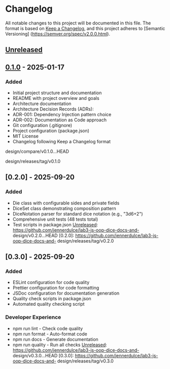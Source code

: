 # Changelog
All notable changes to this project will be documented in this file.
The format is based on [Keep a Changelog](https://keepachangelog.com/en/1.0.0/),
and this project adheres to [Semantic Versioning]
(https://semver.org/spec/v2.0.0.html).

## [Unreleased]

## [0.1.0] - 2025-01-17
### Added
- Initial project structure and documentation
- README with project overview and goals
- Architecture documentation
- Architecture Decision Records (ADRs):
- ADR-001: Dependency Injection pattern choice
- ADR-002: Documentation as Code approach
- Git configuration (.gitignore)
- Project configuration (package.json)
- MIT License
- Changelog following Keep a Changelog format

[Unreleased]: https://github.com/jennerdulce/lab3-js-oop-dice-docs-and-
design/compare/v0.1.0...HEAD

[0.1.0]: https://github.com/jennerdulce/lab3-js-oop-dice-docs-and-
design/releases/tag/v0.1.0

## [0.2.0] - 2025-09-20
### Added
- Die class with configurable sides and private fields
- DiceSet class demonstrating composition pattern
- DiceNotation parser for standard dice notation (e.g., "3d6+2")
- Comprehensive unit tests (48 tests total)
- Test scripts in package.json
[Unreleased]: https://github.com/jennerdulce/lab3-js-oop-dice-docs-and-
design/v0.2.0...HEAD
[0.2.0]: https://github.com/jennerdulce/lab3-js-oop-dice-docs-and-
design/releases/tag/v0.2.0

## [0.3.0] - 2025-09-20
### Added
- ESLint configuration for code quality
- Prettier configuration for code formatting
- JSDoc configuration for documentation generation
- Quality check scripts in package.json
- Automated quality checking script
### Developer Experience
- npm run lint - Check code quality
- npm run format - Auto-format code
- npm run docs - Generate documentation
- npm run quality - Run all checks
[Unreleased]: https://github.com/jennerdulce/lab3-js-oop-dice-docs-and-
design/v0.3.0...HEAD
[0.3.0]: https://github.com/jennerdulce/lab3-js-oop-dice-docs-and-
design/releases/tag/v0.3.0